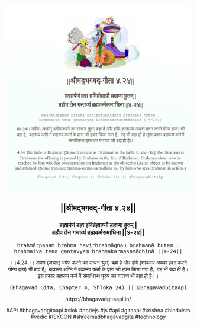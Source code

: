 <img src="../../asset/BG_4_24.png"/>
<center><h2>||श्रीमद्‍भगवद्‍-गीता ४.२४||</h2>
<h3>ब्रह्मार्पणं ब्रह्म हविर्ब्रह्माग्नौ ब्रह्मणा हुतम् |<br/>ब्रह्मैव तेन गन्तव्यं ब्रह्मकर्मसमाधिना ||४-२४||</h3>
<pre>brahmārpaṇaṃ brahma havirbrahmāgnau brahmaṇā hutam .<br/>brahmaiva tena gantavyaṃ brahmakarmasamādhinā ||4-24||</pre>
<p>।।4.24।। अर्पण (अर्थात् अर्पण करने का साधन श्रुवा) ब्रह्म है और हवि (शाकल्य अथवा हवन करने योग्य द्रव्य) भी ब्रह्म है;  ब्रह्मरूप अग्नि में ब्रह्मरूप कर्ता के द्वारा जो हवन किया गया है,  वह भी ब्रह्म ही है। इस प्रकार ब्रह्मरूप कर्म में समाधिस्थ पुरुष का गन्तव्य भी ब्रह्म ही है।।</p>
<pre>(Bhagavad Gita, Chapter 4, Shloka 24) || @BhagavadGitaApi</pre><p>https://bhagavadgitaapi.in/</p><p>#API #bhagavadgitaapi #slok #nodejs #js #api #gitaapi #krishna #hinduism #vedic #ISKCON #shreemadbhagavadgita #technology</p></center>